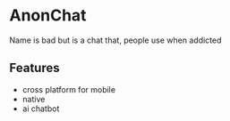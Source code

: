 # AnonChat
Name is bad but is a chat that, people use when addicted

## Features
* cross platform for mobile
* native
* ai chatbot 

